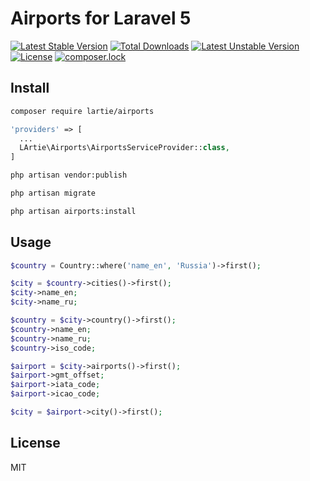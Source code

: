 # Airports for Laravel 5

[![Latest Stable Version](https://poser.pugx.org/lartie/airports/v/stable)](https://packagist.org/packages/lartie/airports)
[![Total Downloads](https://poser.pugx.org/lartie/airports/downloads)](https://packagist.org/packages/lartie/airports)
[![Latest Unstable Version](https://poser.pugx.org/lartie/airports/v/unstable)](https://packagist.org/packages/lartie/airports)
[![License](https://poser.pugx.org/lartie/airports/license)](https://packagist.org/packages/lartie/airports)
[![composer.lock](https://poser.pugx.org/lartie/airports/composerlock)](https://packagist.org/packages/lartie/airports)

## Install

```bash
composer require lartie/airports
```

```php
'providers' => [
  ...
  LArtie\Airports\AirportsServiceProvider::class,
]
```

```bash
php artisan vendor:publish

php artisan migrate

php artisan airports:install
```

## Usage

```php
$country = Country::where('name_en', 'Russia')->first();

$city = $country->cities()->first();
$city->name_en;
$city->name_ru;

$country = $city->country()->first();
$country->name_en;
$country->name_ru;
$country->iso_code;

$airport = $city->airports()->first();
$airport->gmt_offset;
$airport->iata_code;
$airport->icao_code;

$city = $airport->city()->first();
```

## License 

MIT
